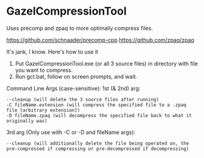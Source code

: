 # GazelCompressionTool
Uses precomp and zpaq to more optimally compress files.

https://github.com/schnaader/precomp-cpp
https://github.com/zpaq/zpaq

It's jank, I know. Here's how to use it

1. Put GazelCompressionTool.exe (or all 3 source files) in directory with file you want to compress.
2. Run gct.bat, follow on screen prompts, and wait.

Command Line Args (case-sensitive):
1st (& 2nd) arg:

	--cleanup (will delete the 3 source files after running)
	-C fileName.extension (will compress the specified file to a .zpaq file [arbitrary extension])
	-D fileName.zpaq (will decompress the specified file back to what it originally was)


3rd arg (Only use with -C or -D and fileName args):

	--cleanup (will additionally delete the file being operated on, the pre-compressed if compressing or pre-decompressed if decompressing)
